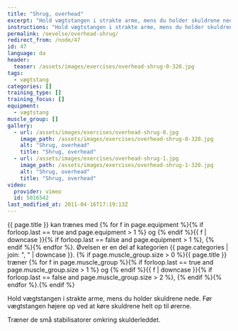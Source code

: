 ```yaml
---
title: "Shrug, overhead"
excerpt: "Hold vægtstangen i strakte arme, mens du holder skuldrene nede. Før vægtstangen højere op ved at køre skuldrene helt op til ørerne."
instructions: "Hold vægtstangen i strakte arme, mens du holder skuldrene nede. Før vægtstangen højere op ved at køre skuldrene helt op til ørerne."
permalink: /oevelse/overhead-shrug/
redirect_from: /node/47
id: 47
language: da
header:
  teaser: /assets/images/exercises/overhead-shrug-0-320.jpg
tags:
  - vægtstang
categories: []
training_type: []
training_focus: []
equipment:
  - vægtstang
muscle_group: []
gallery:
  - url: /assets/images/exercises/overhead-shrug-0.jpg
    image_path: /assets/images/exercises/overhead-shrug-0-320.jpg
    alt: "Shrug, overhead"
    title: "Shrug, overhead"
  - url: /assets/images/exercises/overhead-shrug-1.jpg
    image_path: /assets/images/exercises/overhead-shrug-1-320.jpg
    alt: "Shrug, overhead"
    title: "Shrug, overhead"
video:
  provider: vimeo
  id: 5016542
last_modified_at: 2011-04-16T17:19:13Z
---
```


{{ page.title }} kan trænes med {% for f in page.equipment %}{% if forloop.last == true and page.equipment > 1 %} og {% endif %}{{ f | downcase  }}{% if forloop.last == false and page.equipment > 1 %}, {% endif %}{% endfor %}. Øvelsen er en del af kategorien {{ page.categories | join: ", " | downcase }}. {% if page.muscle_group.size > 0 %}{{ page.title }} træner {% for f in page.muscle_group %}{% if forloop.last == true and page.muscle_group.size > 1 %} og {% endif %}{{ f | downcase }}{% if forloop.last == false and page.muscle_group.size > 2 %}, {% endif %}{% endfor %}.{% endif %}

Hold vægtstangen i strakte arme, mens du holder skuldrene nede. Før vægtstangen højere op ved at køre skuldrene helt op til ørerne.

Træner de små stabilisatorer omkring skulderleddet.
